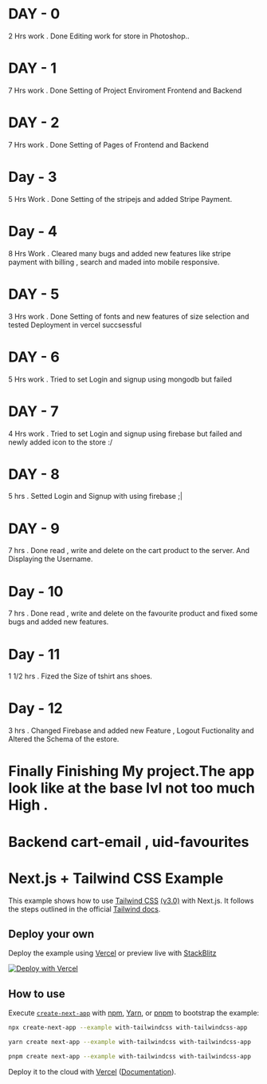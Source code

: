 # DAY - 0
2 Hrs work . Done Editing work for store in Photoshop..

# DAY - 1
7 Hrs work . Done Setting of Project Enviroment Frontend and Backend

# DAY - 2
7 Hrs work . Done Setting of Pages of Frontend and Backend

# Day - 3
5 Hrs Work . Done Setting of the stripejs and added Stripe Payment.

# Day - 4
8 Hrs Work . Cleared many bugs and added new features like stripe payment with billing , search and maded into mobile responsive.

# DAY - 5
3 Hrs work . Done Setting of fonts and new features of size selection and tested Deployment in vercel succsessful

# DAY - 6
5 Hrs work . Tried to set Login and signup using mongodb but failed

# DAY - 7
4 Hrs work . Tried to set Login and signup using firebase but failed and newly added icon to the store :/

# DAY - 8
5 hrs . Setted Login and Signup with using firebase ;|

# DAY - 9
7 hrs . Done read , write and delete on the cart product to the server. And Displaying the Username.

# Day - 10
7 hrs . Done read , write and delete on the favourite product and fixed some bugs and added new features.

# Day - 11
1 1/2 hrs . Fized the Size of tshirt ans shoes.

# Day - 12
3 hrs . Changed Firebase and added new Feature , Logout Fuctionality and Altered the Schema of the estore.

# Finally Finishing My project.The app look like at the base lvl not too much High . 

# Backend cart-email , uid-favourites

# Next.js + Tailwind CSS Example

This example shows how to use [Tailwind CSS](https://tailwindcss.com/) [(v3.0)](https://tailwindcss.com/blog/tailwindcss-v3) with Next.js. It follows the steps outlined in the official [Tailwind docs](https://tailwindcss.com/docs/guides/nextjs).

## Deploy your own

Deploy the example using [Vercel](https://vercel.com?utm_source=github&utm_medium=readme&utm_campaign=next-example) or preview live with [StackBlitz](https://stackblitz.com/github/vercel/next.js/tree/canary/examples/with-tailwindcss)

[![Deploy with Vercel](https://vercel.com/button)](https://vercel.com/new/git/external?repository-url=https://github.com/vercel/next.js/tree/canary/examples/with-tailwindcss&project-name=with-tailwindcss&repository-name=with-tailwindcss)

## How to use

Execute [`create-next-app`](https://github.com/vercel/next.js/tree/canary/packages/create-next-app) with [npm](https://docs.npmjs.com/cli/init), [Yarn](https://yarnpkg.com/lang/en/docs/cli/create/), or [pnpm](https://pnpm.io) to bootstrap the example:

```bash
npx create-next-app --example with-tailwindcss with-tailwindcss-app
```

```bash
yarn create next-app --example with-tailwindcss with-tailwindcss-app
```

```bash
pnpm create next-app --example with-tailwindcss with-tailwindcss-app
```

Deploy it to the cloud with [Vercel](https://vercel.com/new?utm_source=github&utm_medium=readme&utm_campaign=next-example) ([Documentation](https://nextjs.org/docs/deployment)).
